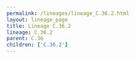 ```yaml
---
permalink: /lineages/lineage_C.36.2.html
layout: lineage_page
title: Lineage C.36.2
lineage: C.36.2
parent: C.36
children: ['C.36.2']
---
```

